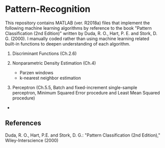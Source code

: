 # Pattern-Recognition

This repository contains MATLAB (ver. R2018a) files that implement the following machine learning algorithms 
by reference to the book "Pattern Classification (2nd Edition)" written by Duda, R. O., Hart, P. E. and Stork, D. G. (2000).
I manually coded rather than using machine learning related built-in functions to deepen understanding of each algorithm. 

1. Discriminant Functions (Ch.2.6)
1. Nonparametric Density Estimation (Ch.4)
    - Parzen windows
    - k-nearest neighbor estimation

1. Perceptron (Ch.5.5, Batch and fixed-increment single-sample perceptron, Minimum Squared Error procedure and Least Mean Squared procedure)

  - 

## References

Duda, R. O., Hart, P.E. and Stork, D. G.: "Pattern Classification (2nd Edition)," Wiley-Interscience (2000)
